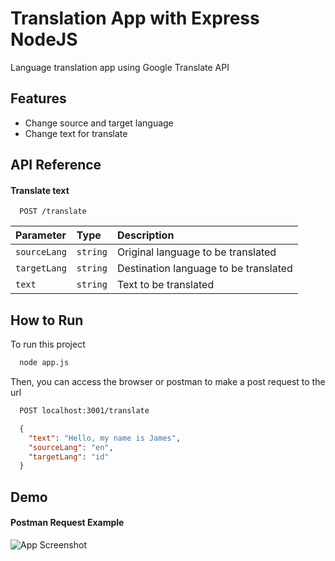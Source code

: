 
# Translation App with Express NodeJS
Language translation app using Google Translate API


## Features

- Change source and target language
- Change text for translate


## API Reference

#### Translate text

```http
  POST /translate
```

| Parameter | Type     | Description                |
| :-------- | :------- | :------------------------- |
| `sourceLang` | `string` | Original language to be translated |
| `targetLang` | `string` | Destination language to be translated |
| `text` | `string` | Text to be translated |


## How to Run

To run this project

```bash
  node app.js
```

Then, you can access the browser or postman to make a post request to the url

```bash
  POST localhost:3001/translate
```

```json
  {
    "text": "Hello, my name is James",
    "sourceLang": "en",
    "targetLang": "id"
  }
```
## Demo

#### Postman Request Example
![App Screenshot](https://i.ibb.co/JpkQDjb/Postman-Demo.png)